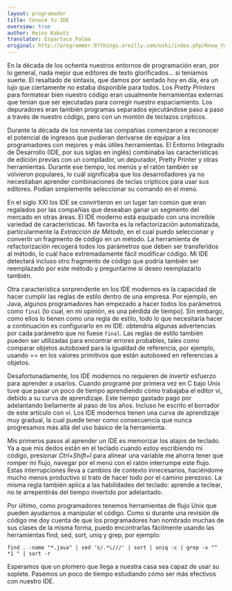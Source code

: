 ```yaml
---
layout: programador
title: Conoce tu IDE
overview: true
author: Heinz Kabutz
translator: Espartaco Palma
original: http://programmer.97things.oreilly.com/wiki/index.php/Know_Your_IDE
---
```


En la década de los ochenta nuestros entornos de programación eran, por
lo general, nada mejor que editores de texto glorificados… si teníamos
suerte. El resaltado de sintaxis, que damos por sentado hoy en día, era
un lujo que ciertamente no estaba disponible para todos. Los _Pretty
Printers_ para formatear bien nuestro código eran usualmente
herramientas externas que tenían que ser ejecutadas para corregir
nuestro espaciamiento. Los depuradores eran también programas separados
ejecutándose paso a paso a través de nuestro código, pero con un montón
de teclazos crípticos.

Durante la década de los noventa las compañías comenzaron a reconocer el
potencial de ingresos que pudieran derivarse de equipar a los
programadores con mejores y más útiles herramientas. El Entorno
Integrado de Desarrollo (IDE, por sus siglas en inglés) combinaba las
características de edición previas con un compilador, un depurador,
Pretty Printer y otras herramientas. Durante ese tiempo, los menús y el
ratón también se volvieron populares, lo cuál significaba que los
desarrolladores ya no necesitaban aprender combinaciones de teclas
crípticos para usar sus editores. Podían simplemente seleccionar su
comando en el menú.

En el siglo XXI los IDE se convirtieron en un lugar tan común que eran
regalados por las compañías que deseaban ganar un segmento del mercado
en otras áreas. El IDE moderno está equipado con una increíble variedad
de características. Mi favorita es la refactorización automatizada,
particularmente la _Extracción de Método_, en el cual puedo seleccionar
y convertir un fragmento de código en un método. La herramienta de
refactorización recogerá todos los parámetros que deben ser transferidos
al método, lo cuál hace extremadamente fácil modificar código. Mi IDE
detectará incluso otro fragmento de código que podría también ser
reemplazado por este método y preguntarme si deseo reemplazarlo también.

Otra característica sorprendente en los IDE modernos es la capacidad de
hacer cumplir las reglas de estilo dentro de una empresa. Por ejemplo,
en Java, algunos programadores han empezado a hacer todos los parámetros
como `final` (lo cual, en mi opinión, es una pérdida de tiempo). Sin
embargo, como ellos lo tienen como una regla de estilo, todo lo que
necesitaría hacer a continuación es configurarlo en mi IDE: obtendría
algunas advertencias por cada parámetro que no fuese `final`. Las reglas
de estilo también pueden ser utilizadas para encontrar errores
probables, tales como comparar objetos autoboxed para la igualdad de
referencia, por ejemplo, usando == en los valores primitivos que están
autoboxed en referencias a objetos.

Desafortunadamente, los IDE modernos no requieren de invertir esfuerzo
para aprender a usarlos. Cuando programé por primera vez en C bajo Unix
tuve que pasar un poco de tiempo aprendiendo cómo trabajaba el editor
vi, debido a su curva de aprendizaje. Este tiempo gastado pagó por
adelantando bellamente al paso de los años. Incluso he escrito el
borrador de este artículo con vi. Los IDE modernos tienen una curva de
aprendizaje muy gradual, la cual puede tener como consecuencia que nunca
progresamos más allá del uso básico de la herramienta.

Mis primeros pasos al aprender un IDE es memorizar los atajos de
teclado. Ya a que mis dedos están en el teclado cuando estoy escribiendo
mi código, presionar _Ctrl+Shift+I_ para alinear una variable me ahorra
tener que romper mi flujo, navegar por el menú con el ratón interrumpe
este flujo. Estas interrupciones lleva a cambios de contexto
innecesarios, haciéndome mucho menos productivo si trato de hacer todo
por el camino perezoso. La misma regla también aplica a las habilidades
del teclado: aprende a teclear, no te arrepentirás del tiempo invertido
por adelantado.

Por último, como programadores tenemos herramientas de flujo Unix que
pueden ayudarnos a manipular el código. Como si durante una
revisión de código me doy cuenta de que los programadores han nombrado 
muchas de sus clases de la misma forma, puedo encontrarlas fácilmente
usando las herramientas find, sed, sort, uniq y grep, por ejemplo:


    find . -name "*.java" | sed 's/.*\///' | sort | uniq -c | grep -v "^ *1 " | sort -r


Esperamos que un plomero que llega a nuestra casa sea capaz de usar su
soplete. Pasemos un poco de tiempo estudiando cómo ser más efectivos con
nuestro IDE.

